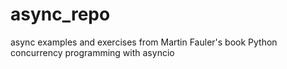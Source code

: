 # async_repo
async examples and exercises from Martin Fauler's book Python concurrency programming with asyncio
